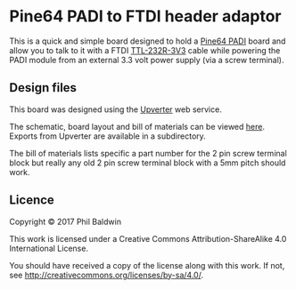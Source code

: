 # Pine64 PADI to FTDI header adaptor

This is a quick and simple board designed to hold a [Pine64 PADI](https://www.pine64.org/?page_id=917) board and allow you to talk to it with a FTDI [TTL-232R-3V3](http://www.ftdichip.com/Products/Cables/USBTTLSerial.htm) cable while powering the PADI module from an external 3.3 volt power supply (via a screw terminal).

## Design files

This board was designed using the [Upverter](https://upverter.com) web service.

The schematic, board layout and bill of materials can be viewed [here](https://upverter.com/Trebuchetindustries/38c22eb1ff7e8e2d/Pine64-PADI-to-FTDI-header-adaptor/). Exports from Upverter are available in a subdirectory.

The bill of materials lists specific a part number for the 2 pin screw terminal block but really any old 2 pin screw terminal block with a 5mm pitch should work.

## Licence

Copyright © 2017 Phil Baldwin

This work is licensed under a Creative Commons Attribution-ShareAlike 4.0 International License.

You should have received a copy of the license along with this work. If not, see <http://creativecommons.org/licenses/by-sa/4.0/>.
